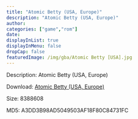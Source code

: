 ```yaml
---
title: "Atomic Betty (USA, Europe)"
description: "Atomic Betty (USA, Europe)"
author: 
categories: ["game","rom"]
date: 
displayInList: true
displayInMenu: false
dropCap: false
featuredImage: /img/gba/Atomic Betty [USA].jpg
---
```


Description: Atomic Betty (USA, Europe)

Download: <a style="text-decoration:underline;" href="https://mega.nz/#!aCAmFAJZ!I3iSL-aU2LNmE4VgV_k11vi-aMK2tEPH0YpxL8rGbt4" target = "_blank" rel = "nofollow" > Atomic Betty (USA, Europe)</a>

Size: 8388608

MD5: A3DD3B98AD5049503AF18F80C84731FC

